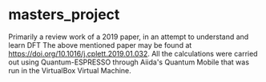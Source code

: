 # masters_project
Primarily a review work of a 2019 paper, in an attempt to understand and learn DFT 
The above mentioned paper may be found at https://doi.org/10.1016/j.cplett.2019.01.032.
All the calculations were carried out using Quantum-ESPRESSO through Aiida's Quantum Mobile that was run in the VirtualBox Virtual Machine.
